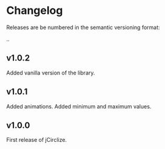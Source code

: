 # Changelog

Releases are be numbered in the semantic versioning format:

<major>.<minor>.<patch>

## v1.0.2

Added vanilla version of the library.

## v1.0.1

Added animations.
Added minimum and maximum values.

## v1.0.0

First release of jCirclize.